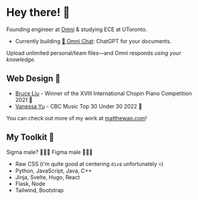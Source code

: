 # Hey there! 👋
Founding engineer at [Omni](https://omnilabs.ai/) & studying ECE at UToronto. 

- Currently building [💬 Omni Chat](https://omnilabs.ai/chat): ChatGPT for your documents. 

Upload unlimited personal/team files—and Omni responds *using your knowledge.* 

## Web Design 🎨 

- [Bruce Liu](https://bruceliu.matthewao.com) - Winner of the XVIII International
Chopin Piano Competition 2021 🎹
- [Vanessa Yu](https://vanessayu.com) - CBC Music Top 30 Under 30 2022 🎹

You can check out more of my work at [matthewao.com](https://matthewao.com)!

## My Toolkit 🧰 

Sigma male? 🙅🏻‍♂️ Figma male 🙋🏻‍♂️ 

- Raw CSS (i'm quite good at centering `div`s unfortunately 💀)
- Python, JavaScript, Java, C++
- Jinja, Svelte, Hugo, React
- Flask, Node
- Tailwind, Bootstrap
